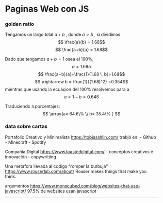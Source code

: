 # Paginas Web con JS

### golden ratio 
Tengamos un largo total $a+b$ , donde $a>b$ ,
si dividimos
$$ \frac{a}{b} = 1.68$$
$$ \frac{a+b}{a} = 1.68$$

Dado que tengamos $a+b=1$ osea el 100%,
$$ a = 1.68 b $$
$$ \frac{a+b}{a}=\frac{1}{1.68 \, b}=1.68$$
$$ \rightarrow b = \frac{1}{(1.68)^2} =0.354$$ 
mientras que usando la ecuacion del 100% resolvemos para a
$$ a = 1-b=0.646$$

Traduciendo a porcentajes:
$$ \array{a= 64.6\% \\ b= 35.4\% } $$


### data sobre cartas
Portafolio Creativo y Minimalista
https://tobiasahlin.com/
trabjó en:
    - Github
    - Minecraft
    - Spotify
    
Compañia Digital
https://www.toasteddigital.com/
    - conceptos creativos e innovación
    - copywritting

Una metafora llevada al codigo
"romper la burbuja"
https://www.rouserlab.com/about/
Rouser
makes things
that make
you think.

argumentos
https://www.monocubed.com/blog/websites-that-use-javascript/
97.5% de websites usan javascript


___

